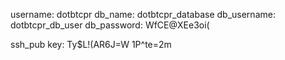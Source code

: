 username: dotbtcpr
db_name: dotbtcpr_database
db_username: dotbtcpr_db_user
db_password: WfCE@XEe3oi(

ssh_pub key: Ty$L!(AR6J=W
1P^te=2m
